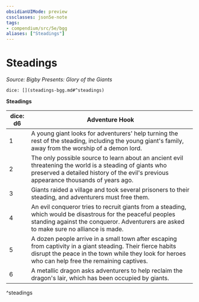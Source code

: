 ```yaml
---
obsidianUIMode: preview
cssclasses: json5e-note
tags:
- compendium/src/5e/bgg
aliases: ["Steadings"]
---
```

# Steadings
*Source: Bigby Presents: Glory of the Giants* 

`dice: [](steadings-bgg.md#^steadings)`

**Steadings**

| dice: d6 | Adventure Hook |
|----------|----------------|
| 1 | A young giant looks for adventurers' help turning the rest of the steading, including the young giant's family, away from the worship of a demon lord. |
| 2 | The only possible source to learn about an ancient evil threatening the world is a steading of giants who preserved a detailed history of the evil's previous appearance thousands of years ago. |
| 3 | Giants raided a village and took several prisoners to their steading, and adventurers must free them. |
| 4 | An evil conqueror tries to recruit giants from a steading, which would be disastrous for the peaceful peoples standing against the conqueror. Adventurers are asked to make sure no alliance is made. |
| 5 | A dozen people arrive in a small town after escaping from captivity in a giant steading. Their fierce habits disrupt the peace in the town while they look for heroes who can help free the remaining captives. |
| 6 | A metallic dragon asks adventurers to help reclaim the dragon's lair, which has been occupied by giants. |
^steadings